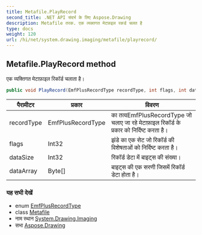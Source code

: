 ```yaml
---
title: Metafile.PlayRecord
second_title: .NET API संदर्भ के लिए Aspose.Drawing
description: Metafile तरक. एक व्यक्तगत मेटफ़इल रकर्ड चलत है
type: docs
weight: 120
url: /hi/net/system.drawing.imaging/metafile/playrecord/
---
```

## Metafile.PlayRecord method

एक व्यक्तिगत मेटाफ़ाइल रिकॉर्ड चलाता है।

```csharp
public void PlayRecord(EmfPlusRecordType recordType, int flags, int dataSize, byte[] dataArray)
```

| पैरामीटर | प्रकार | विवरण |
| --- | --- | --- |
| recordType | EmfPlusRecordType | का तत्वEmfPlusRecordType जो चलाए जा रहे मेटाफ़ाइल रिकॉर्ड के प्रकार को निर्दिष्ट करता है। |
| flags | Int32 | झंडे का एक सेट जो रिकॉर्ड की विशेषताओं को निर्दिष्ट करता है। |
| dataSize | Int32 | रिकॉर्ड डेटा में बाइट्स की संख्या। |
| dataArray | Byte[] | बाइट्स की एक सरणी जिसमें रिकॉर्ड डेटा होता है। |

### यह सभी देखें

* enum [EmfPlusRecordType](../../emfplusrecordtype/)
* class [Metafile](../)
* नाम स्थान [System.Drawing.Imaging](../../metafile/)
* सभा [Aspose.Drawing](../../../)


